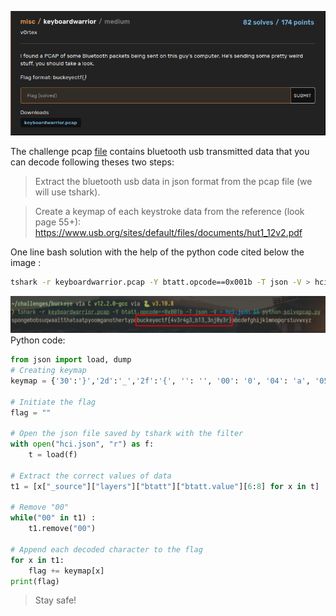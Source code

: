 ![](./buckeyeCTF2022-capure2.png)

The challenge pcap [file](./keyboardwarrior.pcap) contains bluetooth usb transmitted data that you can decode following theses two steps:
> Extract the bluetooth usb data in json format from the pcap file (we will use tshark).

> Create a keymap of each keystroke data from the reference (look page 55+):  https://www.usb.org/sites/default/files/documents/hut1_12v2.pdf


One line bash solution with the help of the python code cited below the image : 
```sh
tshark -r keyboardwarrior.pcap -Y btatt.opcode==0x001b -T json -V > hci.json && python solvepcap.py
```
![](./buckeyeCTF2022Capture.png)
Python code:
```py
from json import load, dump
# Creating keymap
keymap = {'30':'}','2d':'_','2f':'{', '': '', '00': '0', '04': 'a', '05': 'b', '06': 'c', '07': 'd', '08': 'e', '09': 'f', '0a': 'g', '0b': 'h', '0c': 'i', '0d': 'j', '0e': 'k', '0f': 'l', '10': 'm', '11': 'n', '12': 'o', '13': 'p', '14': 'q', '15': 'r', '16': 's', '17': 't', '18': 'u', '19': 'v', '1a': 'w', '1b': 'x', '1c': 'y', '1d': 'z', '1e': '1', '1f': '2', '20': '3', '21': '4', '22': '5', '23': '6', '24': '7', '25': '8', '26': '9', '27': '0', '28': '\n', '2a': '\x08', '2c': ' ', '34': '"', '36': ',', '37': '.', '38': '?'}

# Initiate the flag
flag = ""

# Open the json file saved by tshark with the filter
with open("hci.json", "r") as f:
    t = load(f)

# Extract the correct values of data
t1 = [x["_source"]["layers"]["btatt"]["btatt.value"][6:8] for x in t]

# Remove "00"
while("00" in t1) :
    t1.remove("00") 

# Append each decoded character to the flag
for x in t1:
    flag += keymap[x]
print(flag)
```
> Stay safe!
